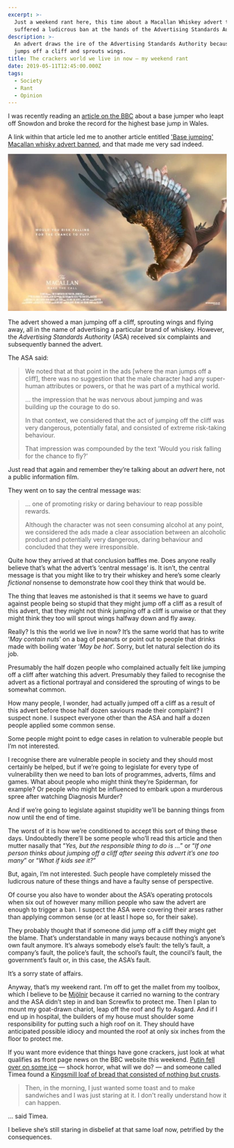 ```yaml
---
excerpt: >-
  Just a weekend rant here, this time about a Macallan Whiskey advert that
  suffered a ludicrous ban at the hands of the Advertising Standards Authority.
description: >-
  An advert draws the ire of the Advertising Standards Authority because someone
  jumps off a cliff and sprouts wings.
title: The crackers world we live in now — my weekend rant
date: 2019-05-11T12:45:00.000Z
tags:
  - Society
  - Rant
  - Opinion
---
```

I was recently reading an [article on the BBC](https://www.bbc.co.uk/news/uk-wales-48205725) about a base jumper who leapt off Snowdon and broke the record for the highest base jump in Wales.

A link within that article led me to another article entitled ['Base jumping' Macallan whisky advert banned](https://www.bbc.co.uk/news/uk-scotland-scotland-business-47853072), and that made me very sad indeed.

![Macallan whiskey advert.](/assets/images/posts/2019/05/2019-05-11-macallan-advert.jpg "@itemprop=image")

The advert showed a man jumping off a cliff, sprouting wings and flying away, all in the name of advertising a particular brand of whiskey. However, the _Advertising Standards Authority_ (ASA) received six complaints and subsequently banned the advert.

The ASA said:

> We noted that at that point in the ads \[where the man jumps off a cliff\], there was no suggestion that the male character had any super-human attributes or powers, or that he was part of a mythical world.
> 
> … the impression that he was nervous about jumping and was building up the courage to do so.
> 
> In that context, we considered that the act of jumping off the cliff was very dangerous, potentially fatal, and consisted of extreme risk-taking behaviour.
> 
> That impression was compounded by the text 'Would you risk falling for the chance to fly?'

Just read that again and remember they’re talking about an _advert_ here, not a public information film.

They went on to say the central message was:

> … one of promoting risky or daring behaviour to reap possible rewards.
> 
> Although the character was not seen consuming alcohol at any point, we considered the ads made a clear association between an alcoholic product and potentially very dangerous, daring behaviour and concluded that they were irresponsible.

Quite how they arrived at that conclusion baffles me. Does anyone really believe that’s what the advert’s ‘central message’ is. It isn’t, the central message is that you might like to try their whiskey and here’s some clearly _fictional_ nonsense to demonstrate how cool they think that would be.

The thing that leaves me astonished is that it seems we have to guard against people being so stupid that they might jump off a cliff as a result of this advert, that they might not think jumping off a cliff is unwise or that they might think they too will sprout wings halfway down and fly away. 

Really? Is this the world we live in now? It’s the same world that has to write ‘_May contain nuts_’ on a bag of peanuts or point out to people that drinks made with boiling water ‘_May be hot_’. Sorry, but let natural selection do its job.

Presumably the half dozen people who complained actually felt like jumping off a cliff after watching this advert. Presumably they failed to recognise the advert as a fictional portrayal and considered the sprouting of wings to be somewhat common. 

How many people, I wonder, had actually jumped off a cliff as a result of this advert before those half dozen saviours made their complaint? I suspect none. I suspect everyone other than the ASA and half a dozen people applied some common sense.

Some people might point to edge cases in relation to vulnerable people but I’m not interested.

I recognise there are vulnerable people in society and they should most certainly be helped, but if we’re going to legislate for every type of vulnerability then we need to ban lots of programmes, adverts, films and games. What about people who might think they’re Spiderman, for example? Or people who might be influenced to embark upon a murderous spree after watching Diagnosis Murder? 

And if we’re going to legislate against stupidity we’ll be banning things from now until the end of time.

The worst of it is how we’re conditioned to accept this sort of thing these days. Undoubtedly there’ll be some people who’ll read this article and then mutter nasally that “_Yes, but the responsible thing to do is …_” or “_If one person thinks about jumping off a cliff after seeing this advert it’s one too many_” or “_What if kids see it?_”

But, again, I’m not interested. Such people have completely missed the ludicrous nature of these things and have a faulty sense of perspective.

Of course you also have to wonder about the ASA’s operating protocols when six out of however many million people who saw the advert are enough to trigger a ban. I suspect the ASA were covering their arses rather than applying common sense (or at least I hope so, for their sake). 

They probably thought that if someone did jump off a cliff they might get the blame. That’s understandable in many ways because nothing’s anyone’s own fault anymore. It’s always somebody else’s fault: the telly’s fault, a company’s fault, the police’s fault, the school’s fault, the council’s fault, the government’s fault or, in this case, the ASA’s fault.

It’s a sorry state of affairs.

Anyway, that’s my weekend rant. I’m off to get the mallet from my toolbox, which I believe to be [Mjölnir](https://en.wikipedia.org/wiki/Mj%C3%B6lnir) because it carried no warning to the contrary and the ASA didn’t step in and ban Screwfix to protect me. Then I plan to mount my goat-drawn chariot, leap off the roof and fly to Asgard. And if I end up in hospital, the builders of my house must shoulder some responsibility for putting such a high roof on it. They should have anticipated possible idiocy and mounted the roof at only six inches from the floor to protect me.

If you want more evidence that things have gone crackers, just look at what qualifies as front page news on the BBC website this weekend. [Putin fell over on some ice](https://www.bbc.co.uk/news/av/world-europe-48235984/russia-s-president-putin-falls-on-ice-after-hockey-match) — shock horror, what will we do? — and someone called Timea found a [Kingsmill loaf of bread that consisted of nothing but crusts](https://www.bbc.co.uk/news/uk-england-nottinghamshire-48220487).

> Then, in the morning, I just wanted some toast and to make sandwiches and I was just staring at it. I don't really understand how it can happen.

… said Timea. 

I believe she’s still staring in disbelief at that same loaf now, petrified by the consequences.

